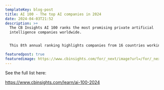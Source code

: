 ```yaml
---
templateKey: blog-post
title: AI 100 - The top AI companies in 2024
date: 2024-04-03T21:52
description: >+
  The CB Insights AI 100 ranks the most promising private artificial
  intelligence companies worldwide.


  This 8th annual ranking highlights companies from 16 countries working across a range of AI applications, from large language models to protein design.

featuredpost: true
featuredimage: https://www.cbinsights.com/for/_next/image?url=/for/_next/static/media/hero-logo.ce2e9987.png&w=256&q=100
---
```

See the full list here:



https://www.cbinsights.com/learn/ai-100-2024
